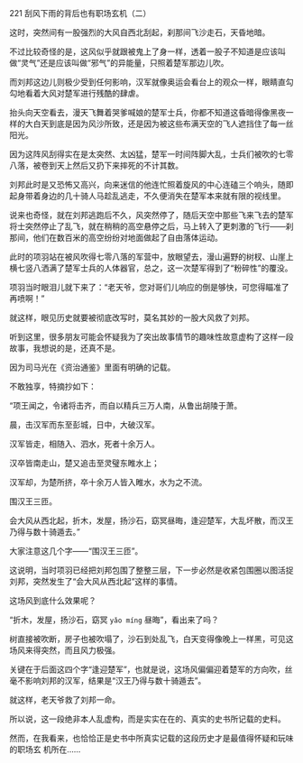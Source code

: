 221 刮风下雨的背后也有职场玄机（二）



这时，突然间有一股强烈的大风自西北刮起，刹那间飞沙走石，天昏地暗。

不过比较奇怪的是，这风似乎就跟被鬼上了身一样，透着一股子不知道是应该叫做“灵气”还是应该叫做“邪气”的异能量，只照着楚军那边儿吹。

而刘邦这边儿则极少受到任何影响，汉军就像奥运会看台上的观众一样，眼睛直勾勾地看着大风对楚军进行残酷的肆虐。

抬头向天空看去，漫天飞舞着哭爹喊娘的楚军士兵，你都不知道这昏暗得像黑夜一样的大白天到底是因为风沙所致，还是因为被这些布满天空的飞人遮挡住了每一丝阳光。



因为这阵风刮得实在是太突然、太凶猛，楚军一时间阵脚大乱，士兵们被吹的七零八落，被卷到天上然后又扔下来摔死的不计其数。

刘邦此时是又恐怖又高兴，向来迷信的他连忙照着旋风的中心连磕三个响头，随即起身带着身边的几十骑人马趁乱逃走，不久便消失在楚军本来就有限的视线里。

说来也奇怪，就在刘邦逃跑后不久，风突然停了，随后天空中那些飞来飞去的楚军将士突然停止了乱飞，就在稍稍的高空悬停之后，马上转入了更刺激的飞行——刹那间，他们在数百米的高空纷纷对地面做起了自由落体运动。

此时的项羽站在被风吹得七零八落的军营中，放眼望去，漫山遍野的树杈、山崖上横七竖八洒满了楚军士兵的人体器官，总之，这一次楚军得到了“粉碎性”的覆没。

项羽当时眼泪儿就下来了：“老天爷，您对哥们儿响应的倒是够快，可您得瞄准了再喷啊！”

就这样，眼见历史就要被彻底改写时，莫名其妙的一股大风救了刘邦。



听到这里，很多朋友可能会怀疑我为了突出故事情节的趣味性故意虚构了这样一段故事，我想说的是，还真不是。

因为司马光在《资治通鉴》里面有明确的记载。

不敢独享，特摘抄如下：

“项王闻之，令诸将击齐，而自以精兵三万人南，从鲁出胡陵于萧。

晨，击汉军而东至彭城，日中，大破汉军。

汉军皆走，相随入、泗水，死者十余万人。

汉卒皆南走山，楚又追击至灵璧东睢水上；

汉军却，为楚所挤，卒十余万人皆入睢水，水为之不流。

围汉王三匝。

会大风从西北起，折木，发屋，扬沙石，窈冥昼晦，逢迎楚军，大乱坏散，而汉王乃得与数十骑遁去。”



大家注意这几个字——“围汉王三匝”。

这说明，当时项羽已经把刘邦包围了整整三层，下一步必然是收紧包围圈以图活捉刘邦，突然发生了“会大风从西北起”这样的事情。

这场风到底什么效果呢？

“折木，发屋，扬沙石，窈冥 `yǎo míng` 昼晦”，看出来了吗？

树直接被吹断，房子也被吹塌了，沙石到处乱飞，白天变得像晚上一样黑，可见这场风来得突然，而且风力极强。

关键在于后面这四个字“逢迎楚军”，也就是说，这场风偏偏迎着楚军的方向吹，丝毫不影响刘邦的汉军，结果是“汉王乃得与数十骑遁去”。

就这样，老天爷救了刘邦一命。

所以说，这一段绝非本人乱虚构，而是实实在在的、真实的史书所记载的史料。

然而，在我看来，也恰恰正是史书中所真实记载的这段历史才是最值得怀疑和玩味的职场玄
机所在……

